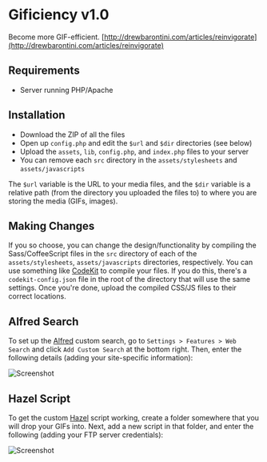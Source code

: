 # Gificiency v1.0

Become more GIF-efficient.
[http://drewbarontini.com/articles/reinvigorate](http://drewbarontini.com/articles/reinvigorate)

## Requirements

- Server running PHP/Apache

## Installation

- Download the ZIP of all the files
- Open up `config.php` and edit the `$url` and `$dir` directories (see below)
- Upload the `assets`, `lib`, `config.php`, and `index.php` files to your server
- You can remove each `src` directory in the `assets/stylesheets` and `assets/javascripts`

The `$url` variable is the URL to your media files, and the `$dir` variable is a
relative path (from the directory you uploaded the files to) to where you are storing
the media (GIFs, images).

## Making Changes

If you so choose, you can change the design/functionality by compiling the Sass/CoffeeScript
files in the `src` directory of each of the `assets/stylesheets`, `assets/javascripts` directories,
respectively. You can use something like [CodeKit](http://incident57.com/codekit/) to compile your
files. If you do this, there's a `codekit-config.json` file in the root of the directory that will
use the same settings. Once you're done, upload the compiled CSS/JS files to their correct locations.

## Alfred Search

To set up the [Alfred](http://alfredapp.com) custom search, go to `Settings > Features > Web Search`
and click `Add Custom Search` at the bottom right. Then, enter the following details (adding your
site-specific information):

![Screenshot](http://cl.drewb.io/image/3a3h0S231l01/Screenshot%202014-01-16%2017-09-09.png)

## Hazel Script

To get the custom [Hazel](http://www.noodlesoft.com/hazel.php) script working, create a folder somewhere
that you will drop your GIFs into. Next, add a new script in that folder, and enter the following (adding 
your FTP server credentials):

![Screenshot](http://cl.drewb.io/image/2O0r1D2D2R1h/Screenshot%202014-01-16%2017-12-36.png)

